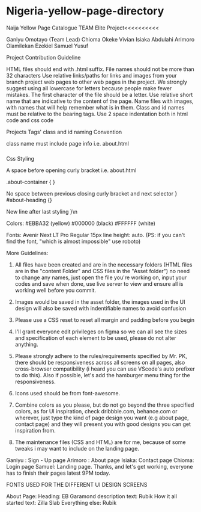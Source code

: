 # Nigeria-yellow-page-directory




Naija Yellow Page Catalogue 
TEAM Elite Project<<<<<<<<<<

Ganiyu Omotayo (Team Lead)
Chioma Okeke Vivian
Isiaka Abdulahi
Arimoro Olamilekan Ezekiel
Samuel Yusuf

Project Contribution Guideline

HTML files should end with .html suffix.
File names should not be more than 32 characters
Use relative links/paths for links and images from your branch project web pages to other web pages in the project.
We strongly suggest using all lowercase for letters because people make fewer mistakes.
The first character of the file should be a letter.
Use relative short name that are indicative to the content of the page.
Name files with images, with names that will help remember what is in them.
Class and id names must be relative to the bearing tags.
Use 2 space indentation both in html code and css code

Projects Tags' class and id naming Convention

class name must include page info
i.e. about.html
<div class="about-container">

<h3 id="about-heading">

</h3>

<p id="about-paragraph"></p>

</div>

Css Styling

A space before opening curly bracket
i.e. about.html

.about-container { }

No space between previous closing curly bracket and next selector
} #about-heading {}

New line after last styling }\n

Colors:
#EBBA32 (yellow)
#000000 (black)
#FFFFFF (white)

Fonts:
Avenir Next LT Pro
Regular
15px
line height: auto.
(PS: if you can't find the font, "which is almost impossible" use roboto)

More Guidelines:

1.	All files have been created and are in the necessary folders (HTML files are in the "content Folder" and CSS files in the "Asset folder")
	no need to change any names, just open the file you're working on, input your codes and save when done, use live server to view and ensure all is working well before
	you commit.

2.	Images would be saved in the asset folder, the images used in the UI design will also be saved with indentifiable names to avoid confusion  

2.	Please use a CSS reset to reset all margin and padding before you begin

3.	I'll grant everyone edit privileges on figma so we can all see the sizes and specification
	of each element to be used, please do not alter anything.

4.	Please strongly adhere to the rules/requirements specified by Mr. PK, there
	should be responsiveness across all screens on all pages, also cross-browser
	compatibility (i heard you can use VScode's auto prefixer to do this).
	Also if possible, let's add the hamburger menu thing for the responsiveness.

5.	Icons used should be from font-awesome.


6.	Combine colors as you please, but do not go beyond the three specified colors, as for UI inspiration, check
	dribbble.com, behance.com or wherever, just type the kind of page design you want (e.g about page, contact page)
	and they will present you with good designs you can get inspiration from.
	
7.	The maintenance files (CSS and HTML) are for me, because of some tweaks i may want to include on the landing page.

  Ganiyu : Sign - Up page
  Arimoro : About page
  Isiaka: Contact page
  Chioma: Login page
  Samuel: Landing page.
	Thanks, and let's get working, everyone has to finish their pages latest 9PM today.


FONTS USED FOR THE DIFFERENT UI DESIGN SCREENS

About Page:
		Heading: EB Garamond
		description text: Rubik
		How it all started text: Zilla Slab
		Everything else: Rubik


